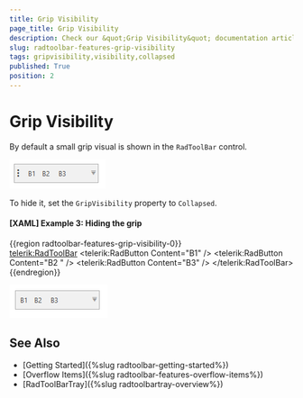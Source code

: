 ```yaml
---
title: Grip Visibility
page_title: Grip Visibility
description: Check our &quot;Grip Visibility&quot; documentation article for the RadToolBar {{ site.framework_name }} control.
slug: radtoolbar-features-grip-visibility
tags: gripvisibility,visibility,collapsed
published: True
position: 2
---
```


# Grip Visibility

By default a small grip visual is shown in the `RadToolBar` control. 

![](images/radtoolbar-features-grip-visibility-0.png)

To hide it, set the `GripVisibility` property to `Collapsed`.

#### __[XAML] Example 3: Hiding the grip__
{{region radtoolbar-features-grip-visibility-0}}	
	<telerik:RadToolBar>
		<telerik:RadButton Content="B1" />
		<telerik:RadButton Content="B2 " />
		<telerik:RadButton Content="B3" />
	</telerik:RadToolBar>           
{{endregion}}

![](images/radtoolbar-features-grip-visibility-1.png)

## See Also
* [Getting Started]({%slug radtoolbar-getting-started%})
* [Overflow Items]({%slug radtoolbar-features-overflow-items%})
* [RadToolBarTray]({%slug radtoolbartray-overview%})